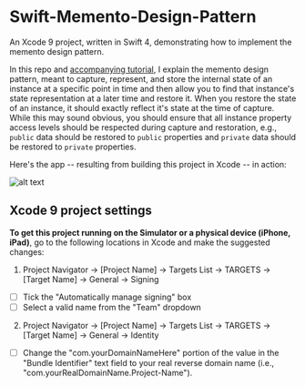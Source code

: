 # Swift-Memento-Design-Pattern
An Xcode 9 project, written in Swift 4, demonstrating how to implement the memento design pattern.

In this repo and [accompanying tutorial](), I explain the memento design pattern, meant to capture, represent, and store the internal state of an instance at a specific point in time and then allow you to find that instance's state representation at a later time and restore it. When you restore the state of an instance, it should exactly reflect it's state at the time of capture. While this may sound obvious, you should ensure that all instance property access levels should be respected during capture and restoration, e.g., `public` data should be restored to `public` properties and `private` data should be restored to `private` properties.

Here's the app -- resulting from building this project in Xcode -- in action:

![alt text][logo1]

[logo1]: http://iosbrain.com/wp-content/uploads/2018/08/ "Memento"

## Xcode 9 project settings
**To get this project running on the Simulator or a physical device (iPhone, iPad)**, go to the following locations in Xcode and make the suggested changes:

1. Project Navigator -> [Project Name] -> Targets List -> TARGETS -> [Target Name] -> General -> Signing
- [ ] Tick the "Automatically manage signing" box
- [ ] Select a valid name from the "Team" dropdown
  
2. Project Navigator -> [Project Name] -> Targets List -> TARGETS -> [Target Name] -> General -> Identity
- [ ] Change the "com.yourDomainNameHere" portion of the value in the "Bundle Identifier" text field to your real reverse domain name (i.e., "com.yourRealDomainName.Project-Name").
